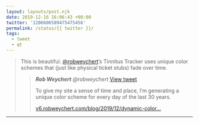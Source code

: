 ```yaml
---
layout: layouts/post.njk
date: 2019-12-16 16:06:43 +00:00
twitter: '1206606589475475456'
permalink: /status/{{ twitter }}/
tags: 
  - tweet
  - qt
---
```


> This is beautiful. [@robweychert](robweychert)’s Tinnitus Tracker uses unique color schemes that (just like physical ticket stubs) fade over time. 
> 
> > <cite>**Rob Weychert** @robweychert</cite> [View tweet](https://twitter.com/robweychert/status/1206559603351326720)
> > 
> > To give my site a sense of time and place, I’m generating a unique color scheme for every day of the last 30 years.
> > 
> > [v6.robweychert.com/blog/2019/12/dynamic-color…](https://v6.robweychert.com/blog/2019/12/dynamic-color-javascript-hsl/)

---

